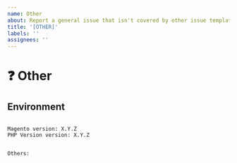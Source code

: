 ```yaml
---
name: Other
about: Report a general issue that isn't covered by other issue templates.
title: '[OTHER]'
labels: ''
assignees: ''
---
```


<!--
PLEASE HELP US PROCESS GITHUB ISSUES FASTER BY PROVIDING THE FOLLOWING INFORMATION.

ISSUES MISSING IMPORTANT INFORMATION MAY BE CLOSED WITHOUT INVESTIGATION.
-->

# :question: Other
<!-- If you're asking a question, have you searched through Github first? -->


## Environment

<pre><code>
Magento version: X.Y.Z 
PHP Version version: X.Y.Z 
<!-- Check whether this is still an issue in the most recent magento2-cors version -->

Others:
<!-- Anything else relevant?  Operating system version, IDE, package manager, HTTP server, ... -->
</code></pre>
